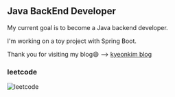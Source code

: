 <!--
**kyeonkim/kyeonkim** is a ✨ _special_ ✨ repository because its `README.md` (this file) appears on your GitHub profile.

Here are some ideas to get you started:

- 🔭 I’m currently working on ...
- 🌱 I’m currently learning ...
- 👯 I’m looking to collaborate on ...
- 🤔 I’m looking for help with ...
- 💬 Ask me about ...
- 📫 How to reach me: ...
- 😄 Pronouns: ...
- ⚡ Fun fact: ...
-->

## Java BackEnd Developer

My current goal is to become a Java backend developer.

I'm working on a toy project with Spring Boot.

Thank you for visiting my blog😄 --> [kyeonkim blog](https://velog.io/@kyeonkim/posts)

### leetcode

![leetcode](https://leetcard.jacoblin.cool/kyeonkim?ext=cn)
